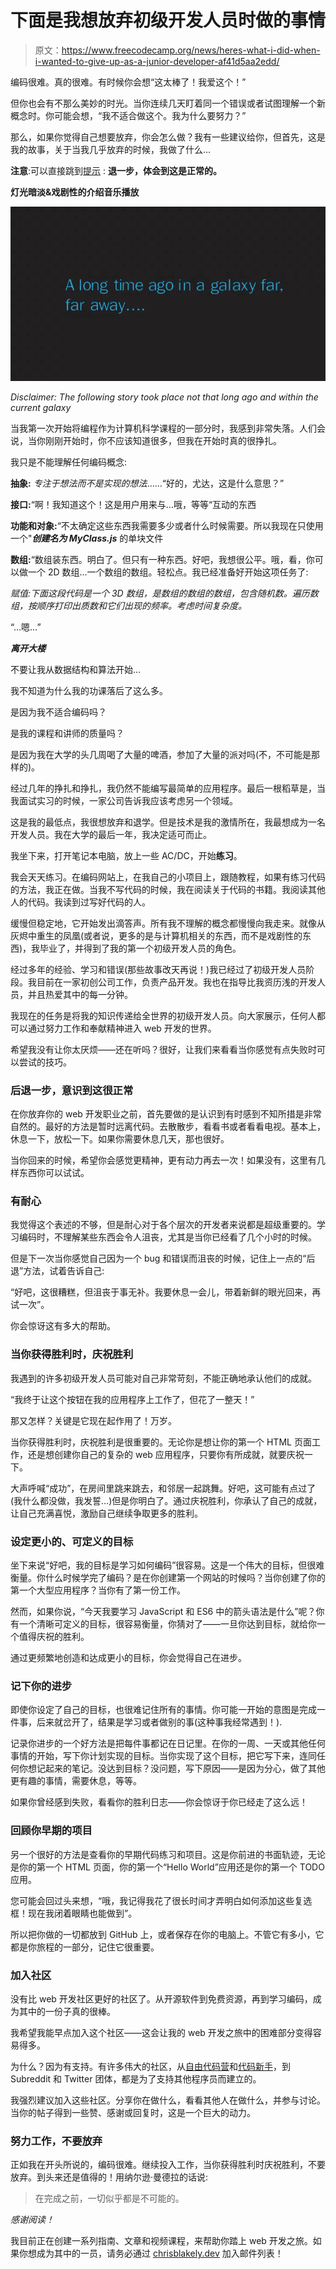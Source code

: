 # 下面是我想放弃初级开发人员时做的事情

> 原文：<https://www.freecodecamp.org/news/heres-what-i-did-when-i-wanted-to-give-up-as-a-junior-developer-af41d5aa2edd/>

编码很难。真的很难。有时候你会想“这太棒了！我爱这个！”

但你也会有不那么美妙的时光。当你连续几天盯着同一个错误或者试图理解一个新概念时。你可能会想，“我不适合做这个。我为什么要努力？”

那么，如果你觉得自己想要放弃，你会怎么做？我有一些建议给你，但首先，这是我的故事，关于当我几乎放弃的时候，我做了什么…

**注意**:可以直接跳到[提示](https://medium.com/p/af41d5aa2edd#53aa) : **退一步，体会到这是正常的。**

**灯光暗淡&戏剧性的介绍音乐播放**

![VoEwhCM8brTti2-kppgJ-p38vcrydtRWJYgS](img/5bf0f32f9cbb99c0afd5bc4d97836b3f.png)

*Disclaimer: The following story took place not that long ago and within the current galaxy*

当我第一次开始将编程作为计算机科学课程的一部分时，我感到非常失落。人们会说，当你刚刚开始时，你不应该知道很多，但我在开始时真的很挣扎。

我只是不能理解任何编码概念:

**抽象:** *专注于想法而不是实现的想法*……“好的，尤达，这是什么意思？”

**接口:**“啊！我知道这个！这是用户用来与…哦，等等“互动的东西

**功能和对象:**“不太确定这些东西我需要多少或者什么时候需要。所以我现在只使用一个"***创建名为 MyClass.js*** 的单块文件

**数组:**“数组装东西。明白了。但只有一种东西。好吧，我想很公平。哦，看，你可以做一个 2D 数组…一个数组的数组。轻松点。我已经准备好开始这项任务了:

*赋值:下面这段代码是一个 3D 数组，是数组的数组的数组，包含随机数。遍历数组，按顺序打印出质数和它们出现的频率。考虑时间复杂度。*

“…嗯…”

***离开大楼***

不要让我从数据结构和算法开始…

我不知道为什么我的功课落后了这么多。

是因为我不适合编码吗？

是我的课程和讲师的质量吗？

是因为我在大学的头几周喝了大量的啤酒，参加了大量的派对吗(不，不可能是那样的)。

经过几年的挣扎和挣扎，我仍然不能编写最简单的应用程序。最后一根稻草是，当我面试实习的时候，一家公司告诉我应该考虑另一个领域。

这是我的最低点，我很想放弃和退学。但是技术是我的激情所在，我最想成为一名开发人员。我在大学的最后一年，我决定适可而止。

我坐下来，打开笔记本电脑，放上一些 AC/DC，开始**练习**。

我会天天练习。在编码网站上，在我自己的小项目上，跟随教程，如果有练习代码的方法，我正在做。当我不写代码的时候，我在阅读关于代码的书籍。我阅读其他人的代码。我读到过写好代码的人。

缓慢但稳定地，它开始发出滴答声。所有我不理解的概念都慢慢向我走来。就像从灰烬中重生的凤凰(或者说，更多的是与计算机相关的东西，而不是戏剧性的东西)，我毕业了，并得到了我的第一个初级开发人员的角色。

经过多年的经验、学习和错误(那些故事改天再说！)我已经过了初级开发人员阶段。我目前在一家初创公司工作，负责产品开发。我也在指导比我资历浅的开发人员，并且热爱其中的每一分钟。

我现在的任务是将我的知识传递给全世界的初级开发人员。向大家展示，任何人都可以通过努力工作和奉献精神进入 web 开发的世界。

希望我没有让你太厌烦——还在听吗？很好，让我们来看看当你感觉有点失败时可以尝试的技巧。

### 后退一步，意识到这很正常

在你放弃你的 web 开发职业之前，首先要做的是认识到有时感到不知所措是非常自然的。最好的方法是暂时远离代码。去散散步，看看书或者看看电视。基本上，休息一下，放松一下。如果你需要休息几天，那也很好。

当你回来的时候，希望你会感觉更精神，更有动力再去一次！如果没有，这里有几样东西你可以试试。

### 有耐心

我觉得这个表述的不够，但是耐心对于各个层次的开发者来说都是超级重要的。学习编码时，不理解某些东西会令人沮丧，尤其是当你已经看了几个小时的时候。

但是下一次当你感觉自己因为一个 bug 和错误而沮丧的时候，记住上一点的“后退”方法，试着告诉自己:

“好吧，这很糟糕，但沮丧于事无补。我要休息一会儿，带着新鲜的眼光回来，再试一次”。

你会惊讶这有多大的帮助。

### 当你获得胜利时，庆祝胜利

我遇到的许多初级开发人员可能对自己非常苛刻，不能正确地承认他们的成就。

“我终于让这个按钮在我的应用程序上工作了，但花了一整天！”

那又怎样？关键是它现在起作用了！万岁。

当你获得胜利时，庆祝胜利是很重要的。无论你是想让你的第一个 HTML 页面工作，还是想创建你自己的复杂的 web 应用程序，只要你有所成就，就要庆祝一下。

大声呼喊“成功”，在房间里跳来跳去，和邻居一起跳舞。好吧，这可能有点过了(我什么都没做，我发誓…)但是你明白了。通过庆祝胜利，你承认了自己的成就，让自己充满喜悦，激励自己继续争取更多的胜利。

### 设定更小的、可定义的目标

坐下来说“好吧，我的目标是学习如何编码”很容易。这是一个伟大的目标，但很难衡量。你什么时候学完了编码？是在你创建第一个网站的时候吗？当你创建了你的第一个大型应用程序？当你有了第一份工作。

然而，如果你说，“今天我要学习 JavaScript 和 ES6 中的箭头语法是什么”呢？你有一个清晰可定义的目标，很容易衡量，你猜对了——一旦你达到目标，就给你一个值得庆祝的胜利。

通过更频繁地创造和达成更小的目标，你会觉得自己在进步。

### 记下你的进步

即使你设定了自己的目标，也很难记住所有的事情。你可能一开始的意图是完成一件事，后来就岔开了，结果是学习或者做别的事(这种事我经常遇到！).

记录你进步的一个好方法是把每件事都记在日记里。在你的一周、一天或其他任何事情的开始，写下你计划实现的目标。当你实现了这个目标，把它写下来，连同任何你想记起来的笔记。没达到目标？没问题，写下原因——是因为分心，做了其他更有趣的事情，需要休息，等等。

如果你曾经感到失败，看看你的胜利日志——你会惊讶于你已经走了这么远！

### 回顾你早期的项目

另一个很好的方法是查看你的早期代码练习和项目。这是你前进的书面轨迹，无论是你的第一个 HTML 页面，你的第一个“Hello World”应用还是你的第一个 TODO 应用。

您可能会回过头来想，“哦，我记得我花了很长时间才弄明白如何添加这些复选框！现在我闭着眼睛也能做到”。

所以把你做的一切都放到 GitHub 上，或者保存在你的电脑上。不管它有多小，它都是你旅程的一部分，记住它很重要。

### 加入社区

没有比 web 开发社区更好的社区了。从开源软件到免费资源，再到学习编码，成为其中的一份子真的很棒。

我希望我能早点加入这个社区——这会让我的 web 开发之旅中的困难部分变得容易得多。

为什么？因为有支持。有许多伟大的社区，从[自由代码营](https://www.freecodecamp.org/)和[代码新手](https://www.codenewbie.org/)，到 Subreddit 和 Twitter 团体，都是为了支持其他程序员而建立的。

我强烈建议加入这些社区。分享你在做什么，看看其他人在做什么，并参与讨论。当你的帖子得到一些赞、感谢或回复时，这是一个巨大的动力。

### 努力工作，不要放弃

正如我在开头所说的，编码很难。继续投入工作，当你获得胜利时庆祝胜利，不要放弃。到头来还是值得的！用纳尔逊·曼德拉的话说:

> 在完成之前，一切似乎都是不可能的。

*感谢阅读！*

我目前正在创建一系列指南、文章和视频课程，来帮助你踏上 web 开发之旅。如果你想成为其中的一员，请务必通过 [chrisblakely.dev](https://www.chrisblakely.dev/#sign-up) 加入邮件列表！